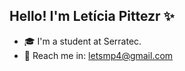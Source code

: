 ## Hello! I'm Letícia Pittezr ✨

* 🎓 I'm a student at Serratec.
* 📧 Reach me in: letsmp4@gmail.com





<!--
**lepittezr/lepittezr** is a ✨ _special_ ✨ repository because its `README.md` (this file) appears on your GitHub profile.

Here are some ideas to get you started:

- 🔭 I’m currently working on ...
- 🌱 I’m currently learning ...
- 👯 I’m looking to collaborate on ...
- 🤔 I’m looking for help with ...
- 💬 Ask me about ...
- 📫 How to reach me: ...
- 😄 Pronouns: ...
- ⚡ Fun fact: ...
-->
